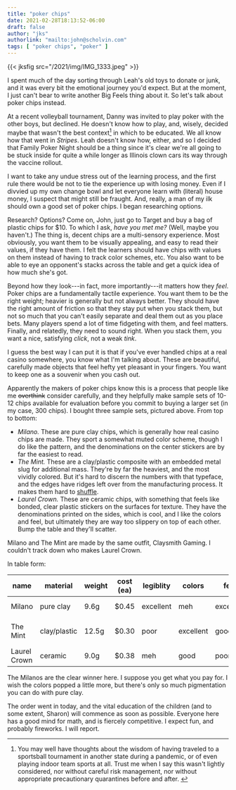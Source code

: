 ```yaml
---
title: "poker chips"
date: 2021-02-28T18:13:52-06:00
draft: false
author: "jks"
authorlink: "mailto:john@scholvin.com"
tags: [ "poker chips", "poker" ]
---
```


{{< jksfig src="/2021/img/IMG_1333.jpeg" >}}

I spent much of the day sorting through Leah's old toys to donate or junk, and it was every bit the emotional journey you'd expect. But at the moment, I just can't bear to write another Big Feels thing about it. So let's talk about poker chips instead.

At a recent volleyball tournament, Danny was invited to play poker with the other boys, but declined. He doesn't know how to play, and, wisely, decided maybe that wasn't the best context[^1] in which to be educated. We all know how that went in _Stripes_. Leah doesn't know how, either, and so I decided that Family Poker Night should be a thing since it's clear we're all going to be stuck inside for quite a while longer as Illinois clown cars its way through the vaccine rollout.

I want to take any undue stress out of the learning process, and the first rule there would be not to tie the experience up with losing money. Even if I divvied up my own change bowl and let everyone learn with (literal) house money, I suspect that might still be fraught. And, really, a man of my ilk should own a good set of poker chips. I began researching options.

Research? Options? Come on, John, just go to Target and buy a bag of plastic chips for $10. To which I ask, _have you met me?_ (Well, maybe you haven't.) The thing is, decent chips are a multi-sensory experience. Most obviously, you want them to be visually appealing, and easy to read their values, if they have them. I felt the learners should have chips with values on them instead of having to track color schemes, etc. You also want to be able to eye an opponent's stacks across the table and get a quick idea of how much she's got. 

Beyond how they look---in fact, more importantly---it matters how they _feel_. Poker chips are a fundamentally tactile experience. You want them to be the right weight; heavier is generally but not always better. They should have the right amount of friction so that they stay put when you stack them, but not so much that you can't easily separate and deal them out as you place bets. Many players spend a lot of time fidgeting with them, and feel matters. Finally, and relatedly, they need to sound right. When you stack them, you want a nice, satisfying _click_, not a weak _tink_.

I guess the best way I can put it is that if you've ever handled chips at a real casino somewhere, you know what I'm talking about. These are beautiful, carefully made objects that feel hefty yet pleasant in your fingers. You want to keep one as a souvenir when you cash out.

Apparently the makers of poker chips know this is a process that people like me ~~overthink~~ consider carefully, and they helpfully make sample sets of 10-12 chips available for evaluation before you commit to buying a larger set (in my case, 300 chips). I bought three sample sets, pictured above. From top to bottom:

* _Milano._ These are pure clay chips, which is generally how real casino chips are made. They sport a somewhat muted color scheme, though I do like the pattern, and the denominations on the center stickers are by far the easiest to read.
* _The Mint._ These are a clay/plastic composite with an embedded metal slug for additional mass. They're by far the heaviest, and the most vividly colored. But it's hard to discern the numbers with that typeface, and the edges have ridges left over from the manufacturing process. It makes them hard to [shuffle](https://www.youtube.com/watch?v=pwfvsa1_3Qk).
* _Laurel Crown._ These are ceramic chips, with something that feels like bonded, clear plastic stickers on the surfaces for texture. They have the denominations printed on the sides, which is cool, and I like the colors and feel, but ultimately they are way too slippery on top of each other. Bump the table and they'll scatter.

Milano and The Mint are made by the same outfit, Claysmith Gaming. I couldn't track down who makes Laurel Crown.

In table form:

| name | material | weight | cost (ea) | legiblity | colors | feel | other |
| ---  | -------  | ------ | ---- | --------  | ------ | ---- | ----- |
| Milano | pure clay | 9.6g | $0.45 | excellent | meh | excellent | the winner |
| The Mint | clay/plastic | 12.5g | $0.30 | poor | excellent | good | ridges on the outsides |
| Laurel Crown | ceramic | 9.0g | $0.38 | meh | good | poor | too slippery |

The Milanos are the clear winner here. I suppose you get what you pay for. I wish the colors popped a little more, but there's only so much pigmentation you can do with pure clay.

The order went in today, and the vital education of the children (and to some extent, Sharon) will commence as soon as possible. Everyone here has a good mind for math, and is fiercely competitive. I expect fun, and probably fireworks. I will report.

[^1]: You may well have thoughts about the wisdom of having traveled to a sportsball tournament in another state during a pandemic, or of even playing indoor team sports at all. Trust me when I say this wasn't lightly considered, nor without careful risk management, nor without appropriate precautionary quarantines before and after. 


